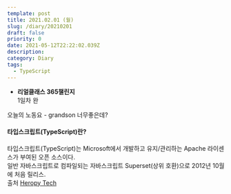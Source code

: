 ```yaml
---
template: post
title: 2021.02.01 (월)
slug: /diary/20210201
draft: false
priority: 0
date: 2021-05-12T22:22:02.039Z
description:
category: Diary
tags:
  - TypeScript
---
```


- **리얼클래스 365챌린지**  
  1일차 완

오늘의 노동요 - grandson 너무좋은데?

#### 타입스크립트(TypeScript)란?

타입스크립트(TypeScript)는 Microsoft에서 개발하고 유지/관리하는 Apache 라이센스가 부여된 오픈 소스이다.  
일반 자바스크립트로 컴파일되는 자바스크립트 Superset(상위 호환)으로 2012년 10월에 처음 릴리스.  
출처 [Heropy Tech](https://heropy.blog/2020/01/27/typescript/)
